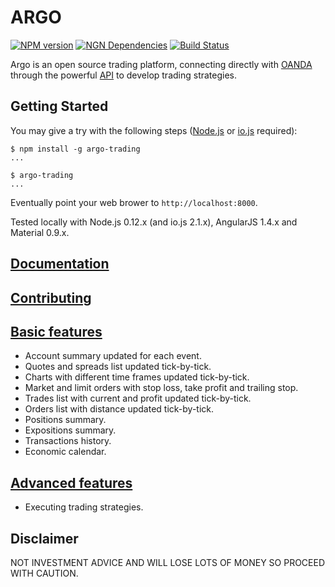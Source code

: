 # ARGO

[![NPM version](https://badge.fury.io/js/argo-trading.png)](http://badge.fury.io/js/argo-trading)
[![NGN Dependencies](https://david-dm.org/albertosantini/argo.png)](https://david-dm.org/albertosantini/argo)
[![Build Status](https://travis-ci.org/albertosantini/argo.png)](https://travis-ci.org/albertosantini/argo)

Argo is an open source trading platform, connecting directly with [OANDA][]
through the powerful [API][] to develop trading strategies.

## Getting Started

You may give a try with the following steps ([Node.js](https://nodejs.org/) or [io.js](https://iojs.org/)
required):

```
$ npm install -g argo-trading
...

$ argo-trading
...
```
Eventually point your web brower to `http://localhost:8000`.

Tested locally with Node.js 0.12.x (and io.js 2.1.x), AngularJS 1.4.x and Material 0.9.x.

## [Documentation](docs/)

## [Contributing](CONTRIBUTING.md)

## [Basic features](docs/views)

- Account summary updated for each event.
- Quotes and spreads list updated tick-by-tick.
- Charts with different time frames updated tick-by-tick.
- Market and limit orders with stop loss, take profit and trailing stop.
- Trades list with current and profit updated tick-by-tick.
- Orders list with distance updated tick-by-tick.
- Positions summary.
- Expositions summary.
- Transactions history.
- Economic calendar.

## [Advanced features](https://github.com/albertosantini/argo-trading-plugin-seed)

- Executing trading strategies.

## Disclaimer

NOT INVESTMENT ADVICE AND WILL LOSE LOTS OF MONEY SO PROCEED WITH CAUTION.


[OANDA]: http://fxtrade.oanda.co.uk/
[API]: http://developer.oanda.com/
